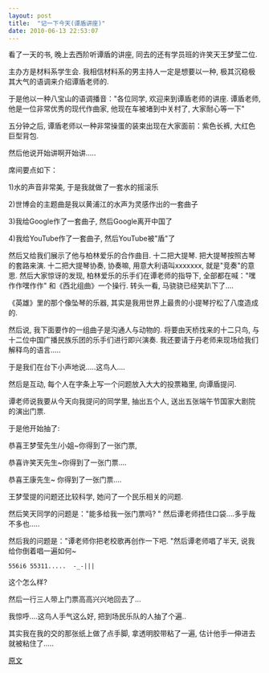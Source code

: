 ```yaml
---
layout: post
title:  "记一下今天(谭盾讲座)"
date: 2010-06-13 22:53:07
---
```


看了一天的书, 晚上去西阶听谭盾的讲座, 同去的还有学员班的许笑天王梦莹二位. 

 

主办方是材料系学生会. 我相信材料系的男主持人一定是想要以一种, 极其沉稳极其大气的语调来介绍谭盾老师的. 

于是他以一种八宝山的语调播音："各位同学, 欢迎来到谭盾老师的讲座. 谭盾老师, 他是一位非常优秀的现代作曲家, 他现在车被堵到中关村了, 大家耐心等一下"

 

五分钟之后, 谭盾老师以一种非常操蛋的装束出现在大家面前：紫色长裤, 大红色巨型背包. 

然后他说开始讲啊开始讲.....

席间要点如下：

1)水的声音非常美, 于是我就做了一套水的摇滚乐

2)世博会的主题曲是我以黄浦江的水声为灵感作出的一套曲子

3)我给Google作了一套曲子, 然后Google离开中国了

4)我给YouTube作了一套曲子, 然后YouTube被"盾"了

然后又给我们展示了他与柏林爱乐的合作曲目. 十二把大提琴. 把大提琴按照古琴的套路来演. 十二把大提琴协奏, 协奏嘛, 用意大利语叫xxxxxxx, 就是"竞奏"的意思. 然后大家惊讶的发现, 柏林爱乐的乐手们在谭老师的指导下, 全部都在喊："嘿作作嘿作作" 和《西北组曲》一个操行. 转头一看, 马骁骁已经笑趴下了....

《英雄》里的那个像坠琴的乐器, 其实是我用世界上最贵的小提琴拧松了八度造成的. 

 

然后说, 我下面要作的一组曲子是沟通人与动物的. 将要由天桥找来的十二只鸟, 与十二位中国广播民族乐团的乐手们进行即兴演奏. 我还要请于丹老师来现场给我们解释鸟的语言.....

 

于是我们在台下小声地说.....这鸟人....

 

然后是互动, 每个人在字条上写一个问题放入大大的投票箱里, 向谭盾提问.

谭老师说我要从今天向我提问的同学里, 抽出五个人, 送出五张端午节国家大剧院的演出门票. 

 

于是他开始抽了:

恭喜王梦莹先生/小姐~你得到了一张门票, 

恭喜许笑天先生~你得到了一张门票....

恭喜王康先生~ 你得到了一张门票....

 

王梦莹提的问题还比较科学, 她问了一个民乐相关的问题. 

然后笑天同学的问题是："能多给我一张门票吗? "  然后谭老师捂住口袋....多乎哉不多也.....

然后我的问题是："谭老师你把老校歌再创作一下吧. "然后谭老师唱了半天, 说我给你倒着唱一遍如何~ 

    556i6 55311.....  -_-|||  

这个怎么样? 

 

然后一行三人带上门票高高兴兴地回去了...

 

我惊呼....这鸟人手气这么好, 把到场民乐队的人抽了个遍..

 

其实我在我的交的那张纸上做了点手脚, 拿透明胶带粘了一遍, 估计他手一伸进去就被粘住了.....

[原文](http://blog.renren.com/blog/229448814/471463035?bfrom=01020110200)
